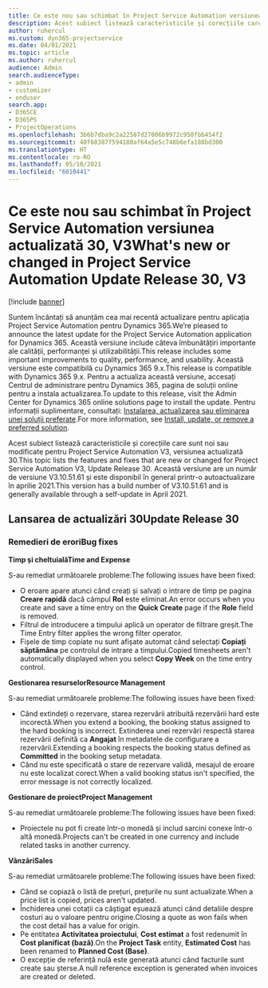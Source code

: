 ```yaml
---
title: Ce este nou sau schimbat în Project Service Automation versiunea actualizată 30, V3
description: Acest subiect listează caracteristicile și corecțiile care sunt disponibile în Project Service Automation V3, versiunea actualizată 30, V3.
author: ruhercul
ms.custom: dyn365-projectservice
ms.date: 04/01/2021
ms.topic: article
ms.author: ruhercul
audience: Admin
search.audienceType:
- admin
- customizer
- enduser
search.app:
- D365CE
- D365PS
- ProjectOperations
ms.openlocfilehash: 3b6b7dba9c2a22587d27006b9972c950fbb454f2
ms.sourcegitcommit: 40f68387f594180af64a5e5c748b6efa188bd300
ms.translationtype: HT
ms.contentlocale: ro-RO
ms.lasthandoff: 05/10/2021
ms.locfileid: "6010441"
---
```

# <a name="whats-new-or-changed-in-project-service-automation-update-release-30-v3"></a><span data-ttu-id="2c494-103">Ce este nou sau schimbat în Project Service Automation versiunea actualizată 30, V3</span><span class="sxs-lookup"><span data-stu-id="2c494-103">What's new or changed in Project Service Automation Update Release 30, V3</span></span>

[!include [banner](../includes/psa-now-project-operations.md)]

<span data-ttu-id="2c494-104">Suntem încântați să anunțăm cea mai recentă actualizare pentru aplicația Project Service Automation pentru Dynamics 365.</span><span class="sxs-lookup"><span data-stu-id="2c494-104">We’re pleased to announce the latest update for the Project Service Automation application for Dynamics 365.</span></span> <span data-ttu-id="2c494-105">Această versiune include câteva îmbunătățiri importante ale calității, performanței și utilizabilității.</span><span class="sxs-lookup"><span data-stu-id="2c494-105">This release includes some important improvements to quality, performance, and usability.</span></span> <span data-ttu-id="2c494-106">Această versiune este compatibilă cu Dynamics 365 9.x.</span><span class="sxs-lookup"><span data-stu-id="2c494-106">This release is compatible with Dynamics 365 9.x.</span></span> <span data-ttu-id="2c494-107">Pentru a actualiza această versiune, accesați Centrul de administrare pentru Dynamics 365, pagina de soluții online pentru a instala actualizarea.</span><span class="sxs-lookup"><span data-stu-id="2c494-107">To update to this release, visit the Admin Center for Dynamics 365 online solutions page to install the update.</span></span> <span data-ttu-id="2c494-108">Pentru informații suplimentare, consultați: [Instalarea, actualizarea sau eliminarea unei soluții preferate](/power-platform/admin/install-remove-preferred-solution.md).</span><span class="sxs-lookup"><span data-stu-id="2c494-108">For more information, see [Install, update, or remove a preferred solution](/power-platform/admin/install-remove-preferred-solution.md).</span></span>

<span data-ttu-id="2c494-109">Acest subiect listează caracteristicile și corecțiile care sunt noi sau modificate pentru Project Service Automation V3, versiunea actualizată 30.</span><span class="sxs-lookup"><span data-stu-id="2c494-109">This topic lists the features and fixes that are new or changed for Project Service Automation V3, Update Release 30.</span></span> <span data-ttu-id="2c494-110">Această versiune are un număr de versiune V3.10.51.61 și este disponibil în general printr-o autoactualizare în aprilie 2021.</span><span class="sxs-lookup"><span data-stu-id="2c494-110">This version has a build number of V3.10.51.61 and is generally available through a self-update in April 2021.</span></span>

## <a name="update-release-30"></a><span data-ttu-id="2c494-111">Lansarea de actualizări 30</span><span class="sxs-lookup"><span data-stu-id="2c494-111">Update Release 30</span></span>

### <a name="bug-fixes"></a><span data-ttu-id="2c494-112">Remedieri de erori</span><span class="sxs-lookup"><span data-stu-id="2c494-112">Bug fixes</span></span>

<span data-ttu-id="2c494-113">**Timp și cheltuială**</span><span class="sxs-lookup"><span data-stu-id="2c494-113">**Time and Expense**</span></span>

<span data-ttu-id="2c494-114">S-au remediat următoarele probleme:</span><span class="sxs-lookup"><span data-stu-id="2c494-114">The following issues have been fixed:</span></span>

- <span data-ttu-id="2c494-115">O eroare apare atunci când creați și salvați o intrare de timp pe pagina **Creare rapidă** dacă câmpul **Rol** este eliminat.</span><span class="sxs-lookup"><span data-stu-id="2c494-115">An error occurs when you create and save a time entry on the **Quick Create** page if the **Role** field is removed.</span></span>
- <span data-ttu-id="2c494-116">Filtrul de introducere a timpului aplică un operator de filtrare greșit.</span><span class="sxs-lookup"><span data-stu-id="2c494-116">The Time Entry filter applies the wrong filter operator.</span></span>
- <span data-ttu-id="2c494-117">Fișele de timp copiate nu sunt afișate automat când selectați **Copiați săptămâna** pe controlul de intrare a timpului.</span><span class="sxs-lookup"><span data-stu-id="2c494-117">Copied timesheets aren't automatically displayed when you select **Copy Week** on the time entry control.</span></span>

<span data-ttu-id="2c494-118">**Gestionarea resurselor**</span><span class="sxs-lookup"><span data-stu-id="2c494-118">**Resource Management**</span></span>

<span data-ttu-id="2c494-119">S-au remediat următoarele probleme:</span><span class="sxs-lookup"><span data-stu-id="2c494-119">The following issues have been fixed:</span></span>

- <span data-ttu-id="2c494-120">Când extindeți o rezervare, starea rezervării atribuită rezervării hard este incorectă.</span><span class="sxs-lookup"><span data-stu-id="2c494-120">When you extend a booking, the booking status assigned to the hard booking is incorrect.</span></span> <span data-ttu-id="2c494-121">Extinderea unei rezervări respectă starea rezervării definită ca **Angajat** în metadatele de configurare a rezervării.</span><span class="sxs-lookup"><span data-stu-id="2c494-121">Extending a booking respects the booking status defined as **Committed** in the booking setup metadata.</span></span>
- <span data-ttu-id="2c494-122">Când nu este specificată o stare de rezervare validă, mesajul de eroare nu este localizat corect.</span><span class="sxs-lookup"><span data-stu-id="2c494-122">When a valid booking status isn't specified, the error message is not correctly localized.</span></span>

<span data-ttu-id="2c494-123">**Gestionare de proiect**</span><span class="sxs-lookup"><span data-stu-id="2c494-123">**Project Management**</span></span>

<span data-ttu-id="2c494-124">S-au remediat următoarele probleme:</span><span class="sxs-lookup"><span data-stu-id="2c494-124">The following issues have been fixed:</span></span>

- <span data-ttu-id="2c494-125">Proiectele nu pot fi create într-o monedă și includ sarcini conexe într-o altă monedă.</span><span class="sxs-lookup"><span data-stu-id="2c494-125">Projects can't be created in one currency and include related tasks in another currency.</span></span>

<span data-ttu-id="2c494-126">**Vânzări**</span><span class="sxs-lookup"><span data-stu-id="2c494-126">**Sales**</span></span>

<span data-ttu-id="2c494-127">S-au remediat următoarele probleme:</span><span class="sxs-lookup"><span data-stu-id="2c494-127">The following issues have been fixed:</span></span>

- <span data-ttu-id="2c494-128">Când se copiază o listă de prețuri, prețurile nu sunt actualizate.</span><span class="sxs-lookup"><span data-stu-id="2c494-128">When a price list is copied, prices aren't updated.</span></span>
- <span data-ttu-id="2c494-129">Închiderea unei cotații ca câștigat eșuează atunci când detaliile despre costuri au o valoare pentru origine.</span><span class="sxs-lookup"><span data-stu-id="2c494-129">Closing a quote as won fails when the cost detail has a value for origin.</span></span>
- <span data-ttu-id="2c494-130">Pe entitatea **Activitatea proiectului**, **Cost estimat** a fost redenumit în **Cost planificat (bază)**.</span><span class="sxs-lookup"><span data-stu-id="2c494-130">On the **Project Task** entity, **Estimated Cost** has been renamed to **Planned Cost (Base)**.</span></span>
- <span data-ttu-id="2c494-131">O excepție de referință nulă este generată atunci când facturile sunt create sau șterse.</span><span class="sxs-lookup"><span data-stu-id="2c494-131">A null reference exception is generated when invoices are created or deleted.</span></span>
